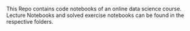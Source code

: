 This Repo contains code notebooks of an online data science course.
Lecture Notebooks and solved exercise notebooks can be found in the
respective folders.